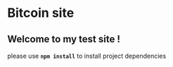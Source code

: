 # Bitcoin site 

## Welcome to my test site ! 

please use **`npm install`** to install project dependencies
